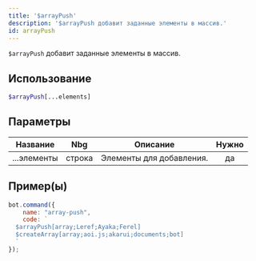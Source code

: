 ```yaml
---
title: '$arrayPush'
description: '$arrayPush добавит заданные элементы в массив.'
id: arrayPush
---
```


`$arrayPush` добавит заданные элементы в массив.

## Использование

```php
$arrayPush[...elements]
```

## Параметры

| Название    | Nbg    | Описание                 | Нужно |
| ----------- | ------ | ------------------------ |:-----:|
| ...элементы | строка | Элементы для добавления. |  да   |

## Пример(ы)

```javascript
bot.command({
    name: "array-push",
    code: `
  $arrayPush[array;Leref;Ayaka;Ferel]
  $createArray[array;aoi.js;akarui;documents;bot]
  `
});
```